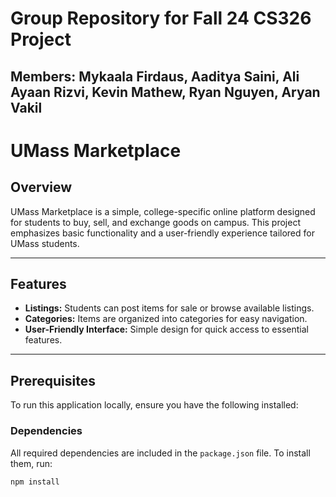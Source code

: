 # Group Repository for Fall 24 CS326 Project
## Members: Mykaala Firdaus, Aaditya Saini, Ali Ayaan Rizvi, Kevin Mathew, Ryan Nguyen, Aryan Vakil

# UMass Marketplace

## Overview

UMass Marketplace is a simple, college-specific online platform designed for students to buy, sell, and exchange goods on campus. This project emphasizes basic functionality and a user-friendly experience tailored for UMass students.

---

## Features

- **Listings:** Students can post items for sale or browse available listings.
- **Categories:** Items are organized into categories for easy navigation.
- **User-Friendly Interface:** Simple design for quick access to essential features.

---

## Prerequisites

To run this application locally, ensure you have the following installed:

### Dependencies
All required dependencies are included in the `package.json` file. To install them, run:
```bash
npm install
